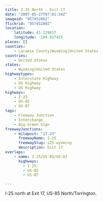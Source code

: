 ```yaml
---
title: I-25 North - Exit 17
date: "2007-05-27T07:01:34Z"
imageid: "957452802"
flickrid: "957452802"
location:
    latitude: 41.229617
    longitude: -104.837425
places: []
counties:
    - Laramie County|Wyoming|United States
countries:
    - United States
states:
    - Wyoming|United States
highwaytypes:
    - Interstate Highway
    - US Highway
    - US Highway
highways:
    - I-25
    - US-85
    - US-87
tags:
    - Freeway Junction
    - Interchange
    - Big Green Sign
freewayJunctions:
    - milepost: "17.23"
      freewayName: I-25
      freewaySlug: i25-wyoming
      description: Exit 17
overlaps:
    - name: I-25/US-85/US-87
      highways:
        - I-25
        - US-85
        - US-87

---
```

I-25 north at Exit 17, US-85 North/Torrington.